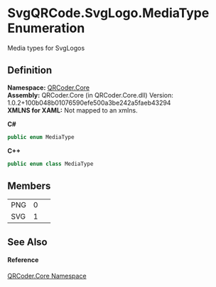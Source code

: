 # SvgQRCode.SvgLogo.MediaType Enumeration


Media types for SvgLogos



## Definition
**Namespace:** <a href="N_QRCoder_Core.md">QRCoder.Core</a>  
**Assembly:** QRCoder.Core (in QRCoder.Core.dll) Version: 1.0.2+100b048b01076590efe500a3be242a5faeb43294  
**XMLNS for XAML:** Not mapped to an xmlns.

**C#**
``` C#
public enum MediaType
```
**C++**
``` C++
public enum class MediaType
```



## Members
<table>
<tr>
<td>PNG</td>
<td>0</td>
<td> </td></tr>
<tr>
<td>SVG</td>
<td>1</td>
<td> </td></tr>
</table>

## See Also


#### Reference
<a href="N_QRCoder_Core.md">QRCoder.Core Namespace</a>  
